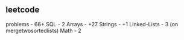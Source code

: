 ## leetcode
problems - 66+
SQL - 2
Arrays - +27
Strings - +1
Linked-Lists - 3 (on mergetwosortedlists)
Math - 2